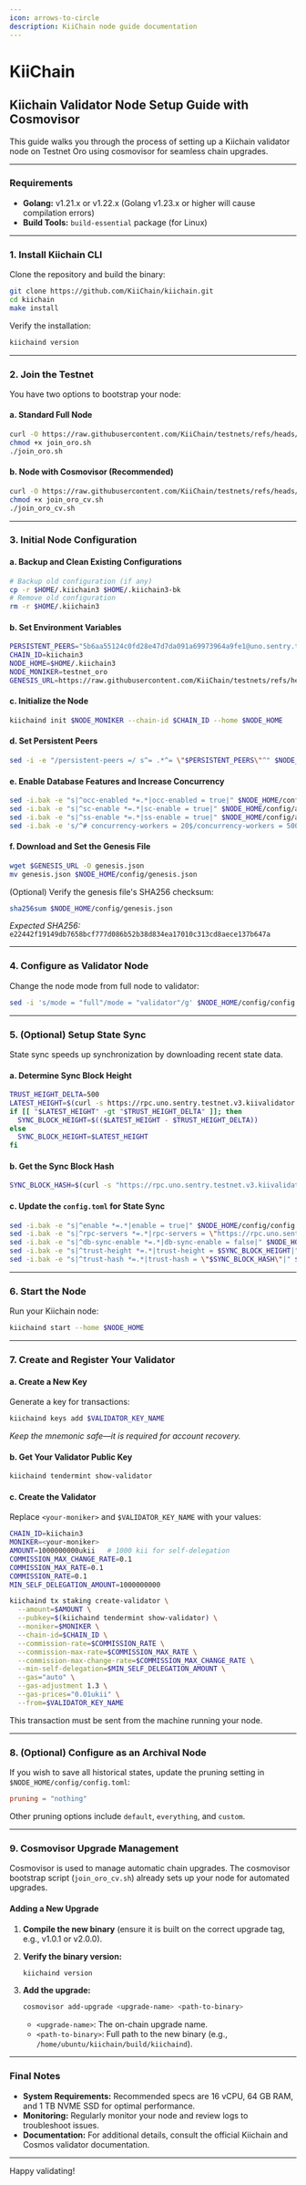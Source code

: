 ```yaml
---
icon: arrows-to-circle
description: KiiChain node guide documentation
---
```


# KiiChain

## Kiichain Validator Node Setup Guide with Cosmovisor

This guide walks you through the process of setting up a Kiichain validator node on Testnet Oro using cosmovisor for seamless chain upgrades.

***

### Requirements

* **Golang:** v1.21.x or v1.22.x (Golang v1.23.x or higher will cause compilation errors)
* **Build Tools:** `build-essential` package (for Linux)

***

### 1. Install Kiichain CLI

Clone the repository and build the binary:

```bash
git clone https://github.com/KiiChain/kiichain.git
cd kiichain
make install
```

Verify the installation:

```bash
kiichaind version
```

***

### 2. Join the Testnet

You have two options to bootstrap your node:

#### a. Standard Full Node

```bash
curl -O https://raw.githubusercontent.com/KiiChain/testnets/refs/heads/main/testnet_oro/join_oro.sh
chmod +x join_oro.sh
./join_oro.sh
```

#### b. Node with Cosmovisor (Recommended)

```bash
curl -O https://raw.githubusercontent.com/KiiChain/testnets/refs/heads/main/testnet_oro/join_oro_cv.sh
chmod +x join_oro_cv.sh
./join_oro_cv.sh
```

***

### 3. Initial Node Configuration

#### a. Backup and Clean Existing Configurations

```bash
# Backup old configuration (if any)
cp -r $HOME/.kiichain3 $HOME/.kiichain3-bk
# Remove old configuration
rm -r $HOME/.kiichain3
```

#### b. Set Environment Variables

```bash
PERSISTENT_PEERS="5b6aa55124c0fd28e47d7da091a69973964a9fe1@uno.sentry.testnet.v3.kiivalidator.com:26656,5e6b283c8879e8d1b0866bda20949f9886aff967@dos.sentry.testnet.v3.kiivalidator.com:26656"
CHAIN_ID=kiichain3
NODE_HOME=$HOME/.kiichain3
NODE_MONIKER=testnet_oro
GENESIS_URL=https://raw.githubusercontent.com/KiiChain/testnets/refs/heads/main/testnet_oro/genesis.json
```

#### c. Initialize the Node

```bash
kiichaind init $NODE_MONIKER --chain-id $CHAIN_ID --home $NODE_HOME
```

#### d. Set Persistent Peers

```bash
sed -i -e "/persistent-peers =/ s^= .*^= \"$PERSISTENT_PEERS\"^" $NODE_HOME/config/config.toml
```

#### e. Enable Database Features and Increase Concurrency

```bash
sed -i.bak -e "s|^occ-enabled *=.*|occ-enabled = true|" $NODE_HOME/config/app.toml
sed -i.bak -e "s|^sc-enable *=.*|sc-enable = true|" $NODE_HOME/config/app.toml
sed -i.bak -e "s|^ss-enable *=.*|ss-enable = true|" $NODE_HOME/config/app.toml
sed -i.bak -e 's/^# concurrency-workers = 20$/concurrency-workers = 500/' $NODE_HOME/config/app.toml
```

#### f. Download and Set the Genesis File

```bash
wget $GENESIS_URL -O genesis.json
mv genesis.json $NODE_HOME/config/genesis.json
```

(Optional) Verify the genesis file's SHA256 checksum:

```bash
sha256sum $NODE_HOME/config/genesis.json
```

_Expected SHA256:_ `e22442f19149db7658bcf777d086b52b38d834ea17010c313cd8aece137b647a`

***

### 4. Configure as Validator Node

Change the node mode from full node to validator:

```bash
sed -i 's/mode = "full"/mode = "validator"/g' $NODE_HOME/config/config.toml
```

***

### 5. (Optional) Setup State Sync

State sync speeds up synchronization by downloading recent state data.

#### a. Determine Sync Block Height

```bash
TRUST_HEIGHT_DELTA=500
LATEST_HEIGHT=$(curl -s https://rpc.uno.sentry.testnet.v3.kiivalidator.com/block | jq -r ".block.header.height")
if [[ "$LATEST_HEIGHT" -gt "$TRUST_HEIGHT_DELTA" ]]; then
  SYNC_BLOCK_HEIGHT=$(($LATEST_HEIGHT - $TRUST_HEIGHT_DELTA))
else
  SYNC_BLOCK_HEIGHT=$LATEST_HEIGHT
fi
```

#### b. Get the Sync Block Hash

```bash
SYNC_BLOCK_HASH=$(curl -s "https://rpc.uno.sentry.testnet.v3.kiivalidator.com/block?height=$SYNC_BLOCK_HEIGHT" | jq -r ".block_id.hash")
```

#### c. Update the `config.toml` for State Sync

```bash
sed -i.bak -e "s|^enable *=.*|enable = true|" $NODE_HOME/config/config.toml
sed -i.bak -e "s|^rpc-servers *=.*|rpc-servers = \"https://rpc.uno.sentry.testnet.v3.kiivalidator.com,https://rpc.dos.sentry.testnet.v3.kiivalidator.com\"|" $NODE_HOME/config/config.toml
sed -i.bak -e "s|^db-sync-enable *=.*|db-sync-enable = false|" $NODE_HOME/config/config.toml
sed -i.bak -e "s|^trust-height *=.*|trust-height = $SYNC_BLOCK_HEIGHT|" $NODE_HOME/config/config.toml
sed -i.bak -e "s|^trust-hash *=.*|trust-hash = \"$SYNC_BLOCK_HASH\"|" $NODE_HOME/config/config.toml
```

***

### 6. Start the Node

Run your Kiichain node:

```bash
kiichaind start --home $NODE_HOME
```

***

### 7. Create and Register Your Validator

#### a. Create a New Key

Generate a key for transactions:

```bash
kiichaind keys add $VALIDATOR_KEY_NAME
```

_Keep the mnemonic safe—it is required for account recovery._

#### b. Get Your Validator Public Key

```bash
kiichaind tendermint show-validator
```

#### c. Create the Validator

Replace `<your-moniker>` and `$VALIDATOR_KEY_NAME` with your values:

```bash
CHAIN_ID=kiichain3
MONIKER=<your-moniker>
AMOUNT=1000000000ukii   # 1000 kii for self-delegation
COMMISSION_MAX_CHANGE_RATE=0.1
COMMISSION_MAX_RATE=0.1
COMMISSION_RATE=0.1
MIN_SELF_DELEGATION_AMOUNT=1000000000

kiichaind tx staking create-validator \
  --amount=$AMOUNT \
  --pubkey=$(kiichaind tendermint show-validator) \
  --moniker=$MONIKER \
  --chain-id=$CHAIN_ID \
  --commission-rate=$COMMISSION_RATE \
  --commission-max-rate=$COMMISSION_MAX_RATE \
  --commission-max-change-rate=$COMMISSION_MAX_CHANGE_RATE \
  --min-self-delegation=$MIN_SELF_DELEGATION_AMOUNT \
  --gas="auto" \
  --gas-adjustment 1.3 \
  --gas-prices="0.01ukii" \
  --from=$VALIDATOR_KEY_NAME
```

This transaction must be sent from the machine running your node.

***

### 8. (Optional) Configure as an Archival Node

If you wish to save all historical states, update the pruning setting in `$NODE_HOME/config/config.toml`:

```toml
pruning = "nothing"
```

Other pruning options include `default`, `everything`, and `custom`.

***

### 9. Cosmovisor Upgrade Management

Cosmovisor is used to manage automatic chain upgrades. The cosmovisor bootstrap script (`join_oro_cv.sh`) already sets up your node for automated upgrades.

#### Adding a New Upgrade

1. **Compile the new binary** (ensure it is built on the correct upgrade tag, e.g., v1.0.1 or v2.0.0).
2.  **Verify the binary version:**

    ```bash
    kiichaind version
    ```
3.  **Add the upgrade:**

    ```bash
    cosmovisor add-upgrade <upgrade-name> <path-to-binary>
    ```

    * `<upgrade-name>`: The on-chain upgrade name.
    * `<path-to-binary>`: Full path to the new binary (e.g., `/home/ubuntu/kiichain/build/kiichaind`).

***

### Final Notes

* **System Requirements:** Recommended specs are 16 vCPU, 64 GB RAM, and 1 TB NVME SSD for optimal performance.
* **Monitoring:** Regularly monitor your node and review logs to troubleshoot issues.
* **Documentation:** For additional details, consult the official Kiichain and Cosmos validator documentation.

***



Happy validating!
